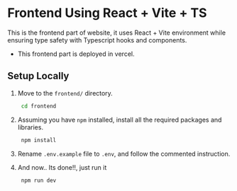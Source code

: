 # Frontend Using React + Vite + TS
This is the frontend part of website, it uses React + Vite environment while ensuring type safety with Typescript hooks and components.
- This frontend part is deployed in vercel.

## Setup Locally
1. Move to the `frontend/` directory.
   ```bash
    cd frontend
   ```
2. Assuming you have `npm` installed, install all the required packages and libraries.
   ```bash
    npm install
   ```
3. Rename `.env.example` file to `.env`, and follow the commented instruction.

4. And now.. Its done!!, just run it
   ```bash
    npm run dev
   ```